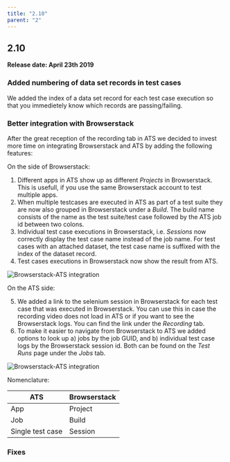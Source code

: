 ```yaml
---
title: "2.10"
parent: "2"
---
```


## 2.10

**Release date: April 23th 2019**

### Added numbering of data set records in test cases

We added the index of a data set record for each test case execution so that you immedietely know which records are passing/failing.

### Better integration with Browserstack

After the great reception of the recording tab in ATS we decided to invest more time on integrating Browserstack and ATS by adding the following features:

On the side of Browserstack:
1. Different apps in ATS show up as different *Projects* in Browserstack. This is usefull, if you use the same Browserstack account to test multiple apps.
2. When multiple testcases are executed in ATS as part of a test suite they are now also grouped in Browserstack under a *Build*. The build name consists of the name as the test suite/test case followed by the ATS job id between two colons. 
3. Individual test case executions in Browserstack, i.e. *Sessions* now correctly display the test case name instead of the job name. For test cases with an attached dataset, the test case name is suffixed with the index of the dataset record.
4. Test cases executions in Browserstack now show the result from ATS.


![Browserstack-ATS integration](../../../ats/refguide/rg-version-2/attachments/results/browserstack.png)

<!-- ![Browserstack-ATS integration](../../refguide/rg-version-2/attachments/results/browserstack.png)  -->

On the ATS side:

5. We added a link to the selenium session in Browserstack for each test case that was executed in Browserstack. You can use this in case the recording video does not load in ATS or if you want to see the Browserstack logs. You can find the link under the *Recording* tab.
6. To make it easier to navigate from Browserstack to ATS we added options to look up a) jobs by the job GUID, and b) individual test case logs by the Browserstack session id. Both can be found on the *Test Runs* page under the *Jobs* tab.

![Browserstack-ATS integration](../../../ats/refguide/rg-version-2/attachments/results/lookup.gif)

<!-- ![Browserstack-ATS integration](../../refguide/rg-version-2/attachments/results/lookup.gif) -->

Nomenclature:

| ATS              | Browserstack |
| ---              | ---          |
| App              | Project      |
| Job              | Build        |
| Single test case | Session      |

### Fixes